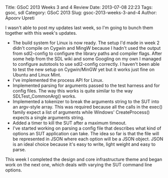 Title: GSoC 2013 Weeks 3 and 4 Review
Date: 2013-07-08 22:23
Tags: gsoc, sdl
Category: GSoC 2013
Slug: gsoc-2013-weeks-3-and-4
Author: Apoorv Upreti

I wasn't able to post my updates last week, so I'm going to bunch them together with this week's updates.

- The build system for Linux is now ready. The setup I'd made in week 2 didn't compile on Cygwin and MingW because I hadn't used the output from sdl2-config to configure the library paths and compiler flags. After some help from the SDL wiki and some Googling on my own I managed to configure autotools to use sdl2-config correctly. I haven't been able to test the new setup on Cygwin/MinGW yet but it works just fine on Ubuntu and Linux Mint.
- I've implemented the process API for Linux.
- Implemented parsing for arguments passed to the test harness and for config files. The way this works is quite similar to the way SDLTest_CommonArg() works.
- Implemented a tokenizer to break the arguments string to the SUT into an argv-style array. This was required because all the calls in the exec() family expect a list of arguments while Windows' CreateProcess() expects a single arguments string.
- Added a timer to kill the SUT after a maximum timeout.
- I've started working on parsing a config file that describes what kind of options an SUT application can take. The idea so far is that the file will be represented in JSON where each option will be a JSON object. JSON is an ideal choice because it's easy to write, light weight and easy to parse.

This week I completed the design and core infrastructure theme and began work on the next one, which deals with varying the SUT command line options.